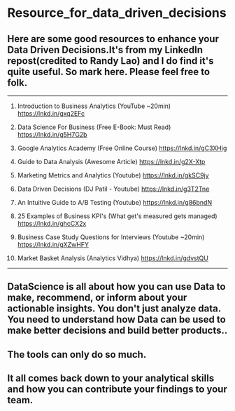 # Resource_for_data_driven_decisions

## Here are some good resources to enhance your Data Driven Decisions.It's from my LinkedIn repost(credited to Randy Lao) and I do find it's quite useful. So mark here. Please feel free to folk.

- - -
1. Introduction to Business Analytics (YouTube ~20min)
https://lnkd.in/gxq2EFc

2. Data Science For Business (Free E-Book: Must Read)
https://lnkd.in/g5H7G2b

3. Google Analytics Academy (Free Online Course)
https://lnkd.in/gC3XHig

4. Guide to Data Analysis (Awesome Article)
https://lnkd.in/g2X-Xtp

5. Marketing Metrics and Analytics (Youtube)
https://lnkd.in/gkSC9jy

6. Data Driven Decisions (DJ Patil - Youtube)
https://lnkd.in/g3T2Tne

7. An Intuitive Guide to A/B Testing (Youtube)
https://lnkd.in/g86bndN

8. 25 Examples of Business KPI's (What get's measured gets managed)
https://lnkd.in/ghcCX2x

9. Business Case Study Questions for Interviews (Youtube ~20min)
https://lnkd.in/gXZwHFY

10. Market Basket Analysis (Analytics Vidhya)
https://lnkd.in/gdvstQU

- - -
## DataScience is all about how you can use Data to make, recommend, or inform about your actionable insights. You don't just analyze data. You need to understand how Data can be used to make better decisions and build better products.. 

## The tools can only do so much. 

## It all comes back down to your analytical skills and how you can contribute your findings to your team. 
